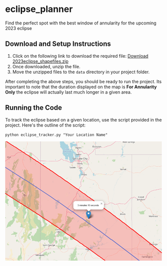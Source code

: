 # eclipse_planner
Find the perfect spot with the best window of annularity for the upcoming 2023 eclipse 

## Download and Setup Instructions

1. Click on the following link to download the required file: [Download 2023eclipse_shapefiles.zip](https://svs.gsfc.nasa.gov/vis/a000000/a005000/a005073/2023eclipse_shapefiles.zip)
2. Once downloaded, unzip the file.
3. Move the unzipped files to the `data` directory in your project folder.

After completing the above steps, you should be ready to run the project. Its important to note that the duration displayed on the map is **For Annularity Only** the eclipse will actually last much longer in a given area.


## Running the Code

To track the eclipse based on a given location, use the script provided in the project. Here's the outline of the script:

```
python eclipse_tracker.py "Your Location Name"
```

![Map Image](eclipse_plan.png)
